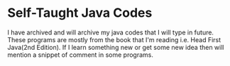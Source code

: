 # Self-Taught Java Codes
I have archived and will archive my java codes that I will type in future.
These programs are mostly from the book that I'm reading i.e. Head First Java(2nd Edition).
If I learn something new or get some new idea then will mention a snippet of comment in some programs.
